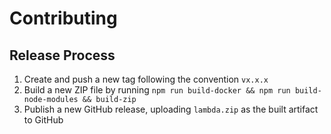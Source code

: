 # Contributing

## Release Process

1. Create and push a new tag following the convention `vx.x.x`
1. Build a new ZIP file by running `npm run build-docker && npm run build-node-modules && build-zip`
1. Publish a new GitHub release, uploading `lambda.zip` as the built artifact to GitHub
